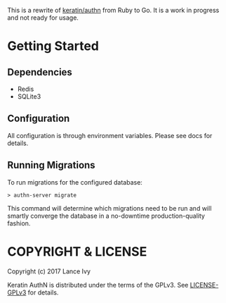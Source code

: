 This is a rewrite of [keratin/authn](https://github.com/keratin/authn) from Ruby to Go. It is a work in progress and not ready for usage.

# Getting Started

## Dependencies

* Redis
* SQLite3

## Configuration

All configuration is through environment variables. Please see docs for details.

## Running Migrations

To run migrations for the configured database:

    > authn-server migrate

This command will determine which migrations need to be run and will smartly converge the database in a no-downtime production-quality fashion.

# COPYRIGHT & LICENSE

Copyright (c) 2017 Lance Ivy

Keratin AuthN is distributed under the terms of the GPLv3. See [LICENSE-GPLv3](LICENSE-GPLv3) for details.
